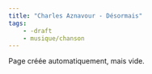 ```yaml
---
title: "Charles Aznavour - Désormais"
tags:
    - -draft
    - musique/chanson
---
```


Page créée automatiquement, mais vide.
